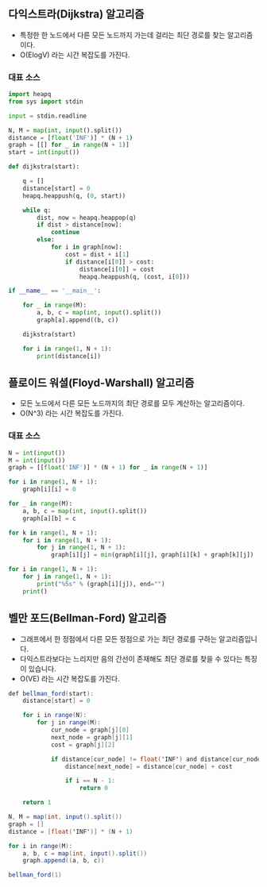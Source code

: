 ## 다익스트라(Dijkstra) 알고리즘

- 특정한 한 노드에서 다른 모든 노드까지 가는데 걸리는 최단 경로를 찾는 알고리즘이다.
- O(ElogV) 라는 시간 복잡도를 가진다.

### 대표 소스

``` python
import heapq
from sys import stdin

input = stdin.readline

N, M = map(int, input().split())
distance = [float('INF')] * (N + 1)
graph = [[] for _ in range(N + 1)]
start = int(input())

def dijkstra(start):

    q = []
    distance[start] = 0
    heapq.heappush(q, (0, start))

    while q:
        dist, now = heapq.heappop(q)
        if dist > distance[now]:
            continue
        else:
            for i in graph[now]:
                cost = dist + i[1]
                if distance[i[0]] > cost:
                    distance[i[0]] = cost
                    heapq.heappush(q, (cost, i[0]))

if __name__ == '__main__':

    for _ in range(M):
        a, b, c = map(int, input().split())
        graph[a].append((b, c))

    dijkstra(start)

    for i in range(1, N + 1):
        print(distance[i])
```

## 플로이드 워셜(Floyd-Warshall) 알고리즘

- 모든 노드에서 다른 모든 노드까지의 최단 경로를 모두 계산하는 알고리즘이다.
- O(N^3) 라는 시간 복잡도를 가진다.

### 대표 소스

``` python
N = int(input())
M = int(input())
graph = [[float('INF')] * (N + 1) for _ in range(N + 1)]

for i in range(1, N + 1):
    graph[i][i] = 0

for _ in range(M):
    a, b, c = map(int, input().split())
    graph[a][b] = c

for k in range(1, N + 1):
    for i in range(1, N + 1):
        for j in range(1, N + 1):
            graph[i][j] = min(graph[i][j], graph[i][k] + graph[k][j])

for i in range(1, N + 1):
    for j in range(1, N + 1):
        print("%5s" % (graph[i][j]), end="")
    print()
```

## 벨만 포드(Bellman-Ford) 알고리즘

- 그래프에서 한 정점에서 다른 모든 정점으로 가는 최단 경로를 구하는 알고리즘입니다.
- 다익스트라보다는 느리지만 음의 간선이 존재해도 최단 경로를 찾을 수 있다는 특징이 있습니다.
- O(VE) 라는 시간 복잡도를 가진다.

```java
def bellman_ford(start):
    distance[start] = 0

    for i in range(N):
        for j in range(M):
            cur_node = graph[j][0]
            next_node = graph[j][1]
            cost = graph[j][2]

            if distance[cur_node] != float('INF') and distance[cur_node] + cost < distance[next_node]:
                distance[next_node] = distance[cur_node] + cost

                if i == N - 1:
                    return 0

    return 1

N, M = map(int, input().split())
graph = []
distance = [float('INF')] * (N + 1)

for i in range(M):
    a, b, c = map(int, input().split())
    graph.append((a, b, c))

bellman_ford(1)
```
